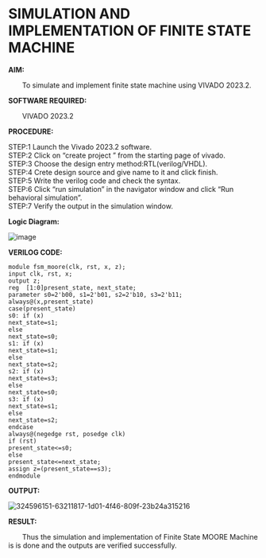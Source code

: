 # SIMULATION AND IMPLEMENTATION OF FINITE STATE MACHINE

**AIM:**<br> 

&emsp;&emsp;To simulate and implement finite state machine using VIVADO 2023.2.

**SOFTWARE REQUIRED:**<br>

&emsp;&emsp;VIVADO 2023.2

**PROCEDURE:**<br>

STEP:1  Launch the Vivado 2023.2 software.<br>
STEP:2  Click on “create project ” from the starting page of vivado.<br>
STEP:3  Choose the design entry method:RTL(verilog/VHDL).<br>
STEP:4  Crete design source  and give name to it and click finish.<br>
STEP:5  Write the verilog code and check the syntax.<br>
STEP:6  Click “run simulation” in the navigator window and click “Run behavioral simulation”.<br>
STEP:7  Verify the output in the simulation window.<br>

**Logic Diagram:**

![image](https://github.com/navaneethans/VLSI-LAB-EXP-5/assets/6987778/34ec5d63-2b3b-4511-81ef-99f4572d5869)

**VERILOG CODE:**
```
module fsm_moore(clk, rst, x, z);
input clk, rst, x;
output z;
reg  [1:0]present_state, next_state; 
parameter s0=2'b00, s1=2'b01, s2=2'b10, s3=2'b11;
always@(x,present_state)
case(present_state)
s0: if (x)
next_state=s1;
else
next_state=s0;
s1: if (x)
next_state=s1;
else
next_state=s2;
s2: if (x)
next_state=s3;
else
next_state=s0;
s3: if (x)
next_state=s1;
else
next_state=s2;
endcase
always@(negedge rst, posedge clk)
if (rst)
present_state<=s0;
else
present_state<=next_state;
assign z=(present_state==s3);
endmodule
```
**OUTPUT:**

![324596151-63211817-1d01-4f46-809f-23b24a315216](https://github.com/gladsinpaul/VLSI-LAB-EXP-5/assets/117917349/887d87f1-703c-4a87-b61b-f44bb2c54f50)

**RESULT:**<br>

&emsp;&emsp;Thus the simulation and implementation of Finite State MOORE Machine is is done and the outputs are verified successfully.



